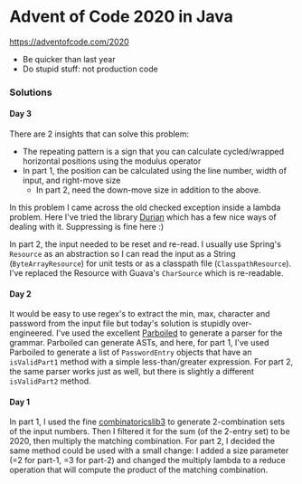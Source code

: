 # Advent of Code 2020 in Java
https://adventofcode.com/2020

* Be quicker than last year
* Do stupid stuff: not production code

### Solutions

#### Day 3
There are 2 insights that can solve this problem:
* The repeating pattern is a sign that you can calculate cycled/wrapped horizontal positions using the modulus operator
* In part 1, the position can be calculated using the line number, width of input, and right-move size
  * In part 2, need the down-move size in addition to the above.

In this problem I came across the old checked exception inside a lambda problem.  Here I've tried the library
[Durian](https://github.com/diffplug/durian) which has a few nice ways of dealing with it.  Suppressing is fine here :)

In part 2, the input needed to be reset and re-read.  I usually use Spring's `Resource` as an abstraction so I can read
the input as a String (`ByteArrayResource`) for unit tests or as a classpath file (`ClasspathResource`).  I've replaced
the Resource with Guava's `CharSource` which is re-readable.  

#### Day 2
It would be easy to use regex's to extract the min, max, character and password from the input file but today's solution
is stupidly over-engineered.  I've used the excellent [Parboiled](https://github.com/sirthias/parboiled) to generate a
parser for the grammar.  Parboiled can generate ASTs, and here, for part 1, I've used Parboiled to generate a list of
`PasswordEntry` objects that have an `isValidPart1` method with a simple less-than/greater expression.  For part 2, the
same parser works just as well, but there is slightly a different `isValidPart2` method.

#### Day 1
In part 1, I used the fine [combinatoricslib3](https://github.com/dpaukov/combinatoricslib3) to generate
2-combination sets of the input numbers.  Then I filtered it for the sum (of the 2-entry set) to be 2020, then
multiply the matching combination.  For part 2, I decided the same method could be used with a small change: I added a
size parameter (=2 for part-1, =3 for part-2) and changed the multiply lambda to a reduce operation that will compute
the product of the matching combination.
